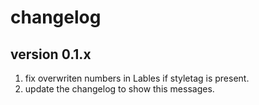 # changelog
## version 0.1.x
1. fix overwriten numbers in Lables if styletag is present.
2. update the changelog to show this messages.
